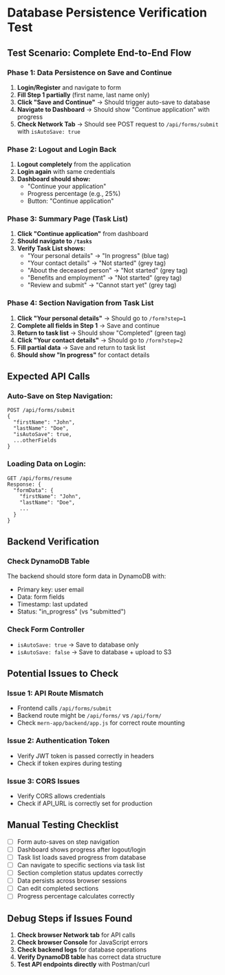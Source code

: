 # Database Persistence Verification Test

## Test Scenario: Complete End-to-End Flow

### Phase 1: Data Persistence on Save and Continue
1. **Login/Register** and navigate to form
2. **Fill Step 1 partially** (first name, last name only)
3. **Click "Save and Continue"** → Should trigger auto-save to database
4. **Navigate to Dashboard** → Should show "Continue application" with progress
5. **Check Network Tab** → Should see POST request to `/api/forms/submit` with `isAutoSave: true`

### Phase 2: Logout and Login Back
1. **Logout completely** from the application
2. **Login again** with same credentials
3. **Dashboard should show:**
   - "Continue your application"
   - Progress percentage (e.g., 25%)
   - Button: "Continue application"

### Phase 3: Summary Page (Task List)
1. **Click "Continue application"** from dashboard
2. **Should navigate to `/tasks`**
3. **Verify Task List shows:**
   - "Your personal details" → "In progress" (blue tag)
   - "Your contact details" → "Not started" (grey tag)
   - "About the deceased person" → "Not started" (grey tag)
   - "Benefits and employment" → "Not started" (grey tag)
   - "Review and submit" → "Cannot start yet" (grey tag)

### Phase 4: Section Navigation from Task List
1. **Click "Your personal details"** → Should go to `/form?step=1`
2. **Complete all fields in Step 1** → Save and continue
3. **Return to task list** → Should show "Completed" (green tag)
4. **Click "Your contact details"** → Should go to `/form?step=2`
5. **Fill partial data** → Save and return to task list
6. **Should show "In progress"** for contact details

## Expected API Calls

### Auto-Save on Step Navigation:
```
POST /api/forms/submit
{
  "firstName": "John",
  "lastName": "Doe",
  "isAutoSave": true,
  ...otherFields
}
```

### Loading Data on Login:
```
GET /api/forms/resume
Response: {
  "formData": {
    "firstName": "John",
    "lastName": "Doe",
    ...
  }
}
```

## Backend Verification

### Check DynamoDB Table
The backend should store form data in DynamoDB with:
- Primary key: user email
- Data: form fields
- Timestamp: last updated
- Status: "in_progress" (vs "submitted")

### Check Form Controller
- `isAutoSave: true` → Save to database only
- `isAutoSave: false` → Save to database + upload to S3

## Potential Issues to Check

### Issue 1: API Route Mismatch
- Frontend calls `/api/forms/submit`
- Backend route might be `/api/forms/` vs `/api/form/`
- Check `mern-app/backend/app.js` for correct route mounting

### Issue 2: Authentication Token
- Verify JWT token is passed correctly in headers
- Check if token expires during testing

### Issue 3: CORS Issues
- Verify CORS allows credentials
- Check if API_URL is correctly set for production

## Manual Testing Checklist

- [ ] Form auto-saves on step navigation
- [ ] Dashboard shows progress after logout/login
- [ ] Task list loads saved progress from database
- [ ] Can navigate to specific sections via task list
- [ ] Section completion status updates correctly
- [ ] Data persists across browser sessions
- [ ] Can edit completed sections
- [ ] Progress percentage calculates correctly

## Debug Steps if Issues Found

1. **Check browser Network tab** for API calls
2. **Check browser Console** for JavaScript errors
3. **Check backend logs** for database operations
4. **Verify DynamoDB table** has correct data structure
5. **Test API endpoints directly** with Postman/curl
